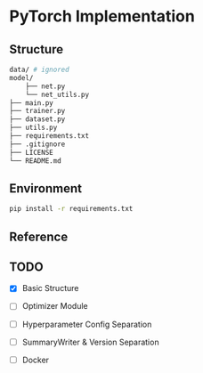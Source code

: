 # PyTorch Implementation

## Structure
```sh
data/ # ignored
model/
    ├── net.py
    └── net_utils.py
├── main.py
├── trainer.py
├── dataset.py
├── utils.py
├── requirements.txt
├── .gitignore
├── LICENSE
└── README.md
```

## Environment
```sh
pip install -r requirements.txt
```

## Reference

## TODO
- [x] Basic Structure
- [ ] Optimizer Module
- [ ] Hyperparameter Config Separation
- [ ] SummaryWriter & Version Separation
- [ ] Docker

